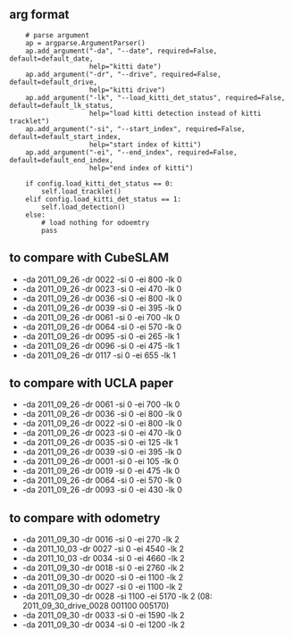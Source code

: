 ## arg format 

```
    # parse argument
    ap = argparse.ArgumentParser()
    ap.add_argument("-da", "--date", required=False, default=default_date,
                    help="kitti date")
    ap.add_argument("-dr", "--drive", required=False, default=default_drive,
                    help="kitti drive")
    ap.add_argument("-lk", "--load_kitti_det_status", required=False, default=default_lk_status,
                    help="load kitti detection instead of kitti tracklet")
    ap.add_argument("-si", "--start_index", required=False, default=default_start_index,
                    help="start index of kitti")
    ap.add_argument("-ei", "--end_index", required=False, default=default_end_index,
                    help="end index of kitti")
```

```
    if config.load_kitti_det_status == 0:
        self.load_tracklet()
    elif config.load_kitti_det_status == 1:
        self.load_detection()
    else:
        # load nothing for odoemtry
        pass
```

## to compare with CubeSLAM 

- -da 2011_09_26 -dr 0022 -si 0 -ei 800 -lk 0
- -da 2011_09_26 -dr 0023 -si 0 -ei 470 -lk 0
- -da 2011_09_26 -dr 0036 -si 0 -ei 800 -lk 0
- -da 2011_09_26 -dr 0039 -si 0 -ei 395 -lk 0
- -da 2011_09_26 -dr 0061 -si 0 -ei 700 -lk 0
- -da 2011_09_26 -dr 0064 -si 0 -ei 570 -lk 0
- -da 2011_09_26 -dr 0095 -si 0 -ei 265 -lk 1
- -da 2011_09_26 -dr 0096 -si 0 -ei 475 -lk 1
- -da 2011_09_26 -dr 0117 -si 0 -ei 655 -lk 1

## to compare with UCLA paper 

- -da 2011_09_26 -dr 0061 -si 0 -ei 700 -lk 0
- -da 2011_09_26 -dr 0036 -si 0 -ei 800 -lk 0
- -da 2011_09_26 -dr 0022 -si 0 -ei 800 -lk 0
- -da 2011_09_26 -dr 0023 -si 0 -ei 470 -lk 0
- -da 2011_09_26 -dr 0035 -si 0 -ei 125 -lk 1
- -da 2011_09_26 -dr 0039 -si 0 -ei 395 -lk 0
- -da 2011_09_26 -dr 0001 -si 0 -ei 105 -lk 0
- -da 2011_09_26 -dr 0019 -si 0 -ei 475 -lk 0
- -da 2011_09_26 -dr 0064 -si 0 -ei 570 -lk 0
- -da 2011_09_26 -dr 0093 -si 0 -ei 430 -lk 0

## to compare with odometry 

- -da 2011_09_30 -dr 0016 -si 0 -ei 270 -lk 2
- -da 2011_10_03 -dr 0027 -si 0 -ei 4540 -lk 2
- -da 2011_10_03 -dr 0034 -si 0 -ei 4660 -lk 2
- -da 2011_09_30 -dr 0018 -si 0 -ei 2760 -lk 2
- -da 2011_09_30 -dr 0020 -si 0 -ei 1100 -lk 2
- -da 2011_09_30 -dr 0027 -si 0 -ei 1100 -lk 2
- -da 2011_09_30 -dr 0028 -si 1100 -ei 5170 -lk 2 (08: 2011_09_30_drive_0028 001100 005170)
- -da 2011_09_30 -dr 0033 -si 0 -ei 1590 -lk 2
- -da 2011_09_30 -dr 0034 -si 0 -ei 1200 -lk 2
